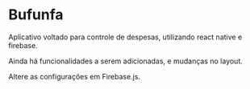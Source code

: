 # Bufunfa
Aplicativo voltado para controle de despesas, utilizando react native e firebase.

Ainda há funcionalidades a serem adicionadas, e mudanças no layout.

Altere as configurações em Firebase.js.
